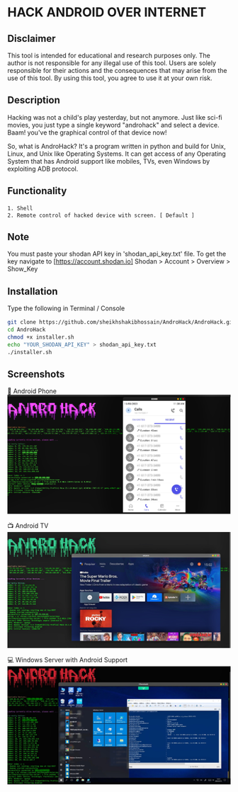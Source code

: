 # HACK ANDROID OVER INTERNET

## Disclaimer

This tool is intended for educational and research purposes only. The author is not responsible for any illegal use of this tool. Users are solely responsible for their actions and the consequences that may arise from the use of this tool. By using this tool, you agree to use it at your own risk.

## Description

Hacking was not a child's play yesterday, but not anymore.
Just like sci-fi movies, you just type a single keyword "androhack" and select a device. 
Baam! you've the graphical control of that device now!



So, what is AndroHack? 
It's a program written in python and build for Unix, Linux, and Unix like Operating Systems. 
It can get access of any Operating System that has Android support like mobiles, TVs, even Windows by exploiting ADB protocol.



## Functionality
    
    1. Shell
    2. Remote control of hacked device with screen. [ Default ]
    


## Note

You must paste your shodan API key in 'shodan_api_key.txt' file.
To get the key navigate to [https://account.shodan.io] Shodan > Account > Overview > Show_Key 



## Installation 

Type the following in Terminal / Console

```bash
git clone https://github.com/sheikhshakibhossain/AndroHack/AndroHack.git
cd AndroHack
chmod +x installer.sh
echo "YOUR_SHODAN_API_KEY" > shodan_api_key.txt
./installer.sh
```

## Screenshots

📲 Android Phone
![screenshot](https://raw.githubusercontent.com/sheikhshakibhossain/screenshot/main/androhack_0.png)

📺 Android TV
![screenshot](https://raw.githubusercontent.com/sheikhshakibhossain/screenshot/main/androhack_1.png)

💻 Windows Server with Android Support
![screenshot](https://raw.githubusercontent.com/sheikhshakibhossain/screenshot/main/androhack_2.png)
